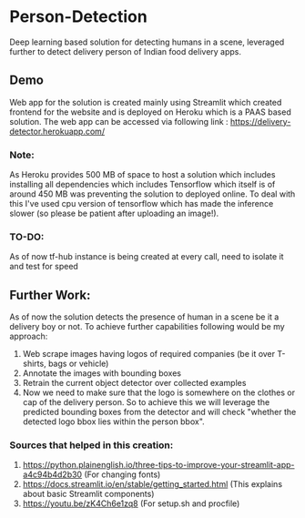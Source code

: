 # Person-Detection
Deep learning based solution for detecting humans in a scene, leveraged further to detect delivery person of Indian food delivery apps.

## Demo
Web app for the solution is created mainly using Streamlit which created frontend for the website and is deployed on Heroku which is a PAAS based
solution.
The web app can be accessed via following link : https://delivery-detector.herokuapp.com/

### Note:
As Heroku provides 500 MB of space to host a solution which includes installing all dependencies which includes Tensorflow which itself is of around
450 MB was preventing the solution to deployed online. To deal with this I've used cpu version of tensorflow which has made the inference slower
(so please be patient after uploading an image!).

### TO-DO:
As of now tf-hub instance is being created at every call, need to isolate it and test for speed

## Further Work:
As of now the solution detects the presence of human in a scene be it a delivery boy or not.
To achieve further capabilities following would be my approach:

1. Web scrape images having logos of required companies (be it over T-shirts, bags or vehicle)
2. Annotate the images with bounding boxes
3. Retrain the current object detector over collected examples
4. Now we need to make sure that the logo is somewhere on the clothes or cap of the delivery person. So to achieve this we will leverage the predicted bounding boxes from the detector and will check "whether the detected logo bbox lies within the person bbox".

### Sources that helped in this creation:
1. https://python.plainenglish.io/three-tips-to-improve-your-streamlit-app-a4c94b4d2b30 (For changing fonts)
2. https://docs.streamlit.io/en/stable/getting_started.html (This explains about basic Streamlit components)
3. https://youtu.be/zK4Ch6e1zq8 (For setup.sh and procfile)
